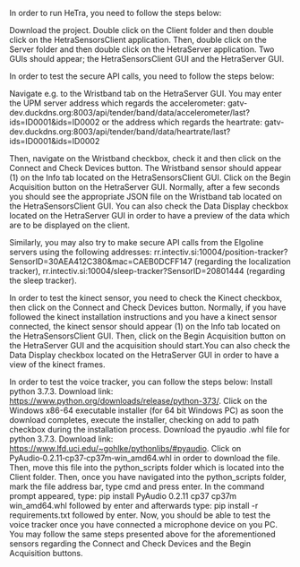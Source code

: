 In order to run HeTra, you need to follow the steps below:

Download the project.
Double click on the Client folder and then double click on the HetraSensorsClient application.
Then, double click on the Server folder and then double click on the HetraServer application. Two GUIs should appear; the HetraSensorsClient GUI and the HetraServer GUI.

In order to test the secure API calls, you need to follow the steps below:

Navigate e.g. to the Wristband tab on the HetraServer GUI. You may enter the UPM server address which regards the accelerometer:
gatv-dev.duckdns.org:8003/api/tender/band/data/accelerometer/last?ids=ID0001&amp;ids=ID0002 or the address which regards the heartrate:
gatv-dev.duckdns.org:8003/api/tender/band/data/heartrate/last?ids=ID0001&ids=ID0002

Then, navigate on the Wristband checkbox, check it and then click on the Connect and Check Devices button. The Wristband sensor should appear (1) on the Info tab located on the HetraSensorsClient GUI. Click on the Begin Acquisition button on the HetraServer GUI. Normally, after a few seconds you should see the appropriate JSON file on the Wristband tab located on the HetraSensorsClient GUI. You can also check the Data Display checkbox located on the HetraServer GUI in order to have a preview of the data which are to be displayed on the client.

Similarly, you may also try to make secure API calls from the Elgoline servers using the following addresses:
rr.intectiv.si:10004/position-tracker?SensorID=30AEA412C380&amp;mac=CAEB0DCFF147 (regarding the localization tracker),
rr.intectiv.si:10004/sleep-tracker?SensorID=20801444 (regarding the sleep tracker).

In order to test the kinect sensor, you need to check the Kinect checkbox, then click on the Connect and Check Devices button. Normally, if you have followed the kinect installation instructions and you have a kinect sensor connected, the kinect sensor should appear (1) on the Info tab located on the HetraSensorsClient GUI.
Then, click on the Begin Acquisition button on the HetraServer GUI and the acquisition should start.You can also check the Data Display checkbox located on the HetraServer GUI in order to have a view of the kinect frames.

In order to test the voice tracker, you can follow the steps below:
Install python 3.7.3. Download link: https://www.python.org/downloads/release/python-373/.
Click on the Windows x86-64 executable installer (for 64 bit Windows PC) as soon the download completes, execute the installer, checking on add to path checkbox during the installation process.
Download the pyaudio .whl file for python 3.7.3. Download link: https://www.lfd.uci.edu/~gohlke/pythonlibs/#pyaudio. Click on PyAudio‑0.2.11‑cp37‑cp37m‑win_amd64.whl in order to download the file.
Then, move this file into the python_scripts folder which is located into the Client folder. Then, once you have navigated into the python_scripts folder, mark the file address bar, type cmd and press enter.
In the command prompt appeared, type: pip install PyAudio 0.2.11 cp37 cp37m win_amd64.whl followed by enter and afterwards type: pip install -r requirements.txt followed by enter.
Now, you should be able to test the voice tracker once you have connected a microphone device on you PC. You may follow the same steps presented above for the aforementioned sensors regarding the Connect and Check Devices and the Begin Acquisition buttons.
